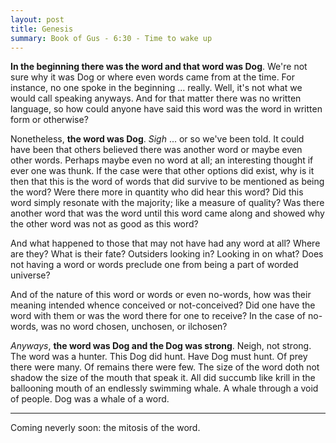 ```yaml
---
layout: post
title: Genesis
summary: Book of Gus - 6:30 - Time to wake up
---
```


**In the beginning there was the word and that word was Dog**. We're not sure why it was Dog or where even words came from at the time. For instance, no one spoke in the beginning ... really. Well, it's not what we would call speaking anyways. And for that matter there was no written language, so how could anyone have said this word was the word in written form or otherwise?

Nonetheless, **the word was Dog**. *Sigh* ... or so we've been told. It could have been that others believed there was another word or maybe even other words. Perhaps maybe even no word at all; an interesting thought if ever one was thunk. If the case were that other options did exist, why is it then that this is the word of words that did survive to be mentioned as being the word? Were there more in quantity who did hear this word? Did this word simply resonate with the majority; like a measure of quality? Was there another word that was the word until this word came along and showed why the other word was not as good as this word?

And what happened to those that may not have had any word at all? Where are they? What is their fate? Outsiders looking in? Looking in on what? Does not having a word or words preclude one from being a part of worded universe?

And of the nature of this word or words or even no-words, how was their meaning intended whence conceived or not-conceived? Did one have the word with them or was the word there for one to receive? In the case of no-words, was no word chosen, unchosen, or ilchosen?

*Anyways*, **the word was Dog and the Dog was strong**. Neigh, not strong. The word was a hunter. This Dog did hunt. Have Dog must hunt. Of prey there were many. Of remains there were few. The size of the word doth not shadow the size of the mouth that speak it. All did succumb like krill in the ballooning mouth of an endlessly swimming whale. A whale through a void of people. Dog was a whale of a word.

---

Coming neverly soon: the mitosis of the word.
